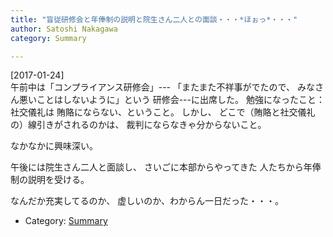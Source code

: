 ```yaml
---
title: "盲従研修会と年俸制の説明と院生さん二人との面談・・・*ほぉっ*・・・"
author: Satoshi Nakagawa
category: Summary

---
```


[2017-01-24]  
 午前中は「コンプライアンス研修会」---
「またまた不祥事がでたので、
みなさん悪いことはしないように」という
研修会---に出席した。
勉強になったこと：社交儀礼は
賄賂にならない、ということ。
しかし、
どこで（賄賂と社交儀礼の）線引きがされるのかは、
裁判にならなきゃ分からないこと。

 なかなかに興味深い。

 午後には院生さん二人と面談し、
さいごに本部からやってきた
人たちから年俸制の説明を受ける。

 なんだか充実してるのか、
虚しいのか、わからん一日だった・・・。

- Category: [Summary](categories.html#Summary)

